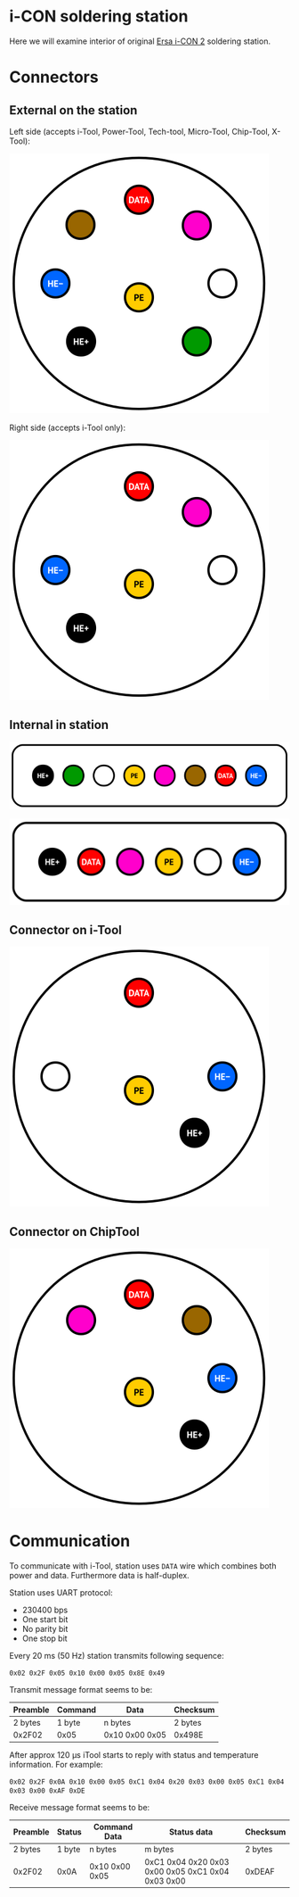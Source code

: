 i-CON soldering station
=======================

Here we will examine interior of original [Ersa i-СON 2](http://www.kurtzersa.com/electronics-production-equipment/soldering-tools-accessories/soldering-desoldering-stations/produkt-details/i-con-2-9.html) soldering station.

Connectors
==========

External on the station
-----------------------

Left side (accepts i-Tool, Power-Tool, Tech-tool, Micro-Tool, Chip-Tool, X-Tool):

![Station DIN connector 1](img/connector-din-station-1.png)

Right side (accepts i-Tool only):

![Station DIN connector 2](img/connector-din-station-2.png)

Internal in station
-------------------

![Internal 8-pin connector](img/connector-stocko-8pin.png)

![Internal 6-pin connector](img/connector-stocko-6pin.png)

Connector on i-Tool
-------------------

![i-Tool DIN connector](img/connector-din-itool.png)

Connector on ChipTool
-------------------

![i-Tool DIN connector](img/connector-din-chiptool.png)

Communication
=============

To communicate with i-Tool, station uses `DATA` wire which combines both power and data. Furthermore data is half-duplex.

Station uses UART protocol:

- 230400 bps
- One start bit
- No parity bit
- One stop bit

Every 20 ms (50 Hz) station transmits following sequence:

    0x02 0x2F 0x05 0x10 0x00 0x05 0x8E 0x49

Transmit message format seems to be:

| Preamble | Command | Data           | Checksum |
|----------|---------|----------------|----------|
| 2 bytes  | 1 byte  | n bytes        | 2 bytes  |
| 0x2F02   | 0x05    | 0x10 0x00 0x05 | 0x498E   |

After approx 120 μs iTool starts to reply with status and temperature information. For example:

    0x02 0x2F 0x0A 0x10 0x00 0x05 0xC1 0x04 0x20 0x03 0x00 0x05 0xC1 0x04 0x03 0x00 0xAF 0xDE

Receive message format seems to be:

| Preamble | Status | Command Data   | Status data                                       | Checksum |
|----------|--------|----------------|---------------------------------------------------|----------|
| 2 bytes  | 1 byte | n bytes        | m bytes                                           | 2 bytes  |
| 0x2F02   | 0x0A   | 0x10 0x00 0x05 | 0xC1 0x04 0x20 0x03 0x00 0x05 0xC1 0x04 0x03 0x00 | 0xDEAF   |
